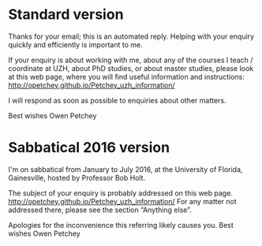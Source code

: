 # Standard version
Thanks for your email; this is an automated reply.
Helping with your enquiry quickly and efficiently is important to me.

If your enquiry is about working with me, about any of the courses I teach / coordinate at UZH, about PhD studies, or about master studies, please look at this web page, where you will find useful information and instructions:
http://opetchey.github.io/Petchey_uzh_information/

I will respond as soon as possible to enquiries about other matters.

Best wishes
Owen Petchey


# Sabbatical 2016 version
I'm on sabbatical from January to July 2016, at the University of Florida, Gainesville, hosted by Professor Bob Holt.

The subject of your enquiry is probably addressed on this web page.
http://opetchey.github.io/Petchey_uzh_information/
For any matter not addressed there, please see the section “Anything else”.

Apologies for the inconvenience this referring likely causes you.
Best wishes
Owen Petchey
